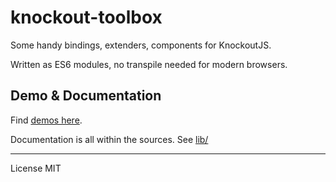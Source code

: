 # knockout-toolbox

Some handy bindings, extenders, components for KnockoutJS.

Written as ES6 modules, no transpile needed for modern browsers.  

## Demo & Documentation

Find [demos here](https://justlep.github.io/knockout-toolbox/).

Documentation is all within the sources. See [lib/](./lib)

---

License MIT
